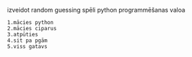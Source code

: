 izveidot random guessing spēli python programmēšanas valoa

	1.mācies python
	2.mācies ciparus
	3.atpūties
	4.sit pa pgām
	5.viss gatavs
